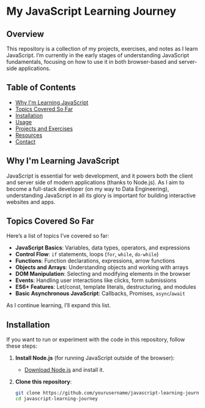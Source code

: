 # My JavaScript Learning Journey

## Overview

This repository is a collection of my projects, exercises, and notes as I learn JavaScript. I’m currently in the early stages of understanding JavaScript fundamentals, focusing on how to use it in both browser-based and server-side applications.

## Table of Contents

- [Why I'm Learning JavaScript](#why-im-learning-javascript)
- [Topics Covered So Far](#topics-covered-so-far)
- [Installation](#installation)
- [Usage](#usage)
- [Projects and Exercises](#projects-and-exercises)
- [Resources](#resources)
- [Contact](#contact)

## Why I'm Learning JavaScript

JavaScript is essential for web development, and it powers both the client and server side of modern applications (thanks to Node.js). As I aim to become a full-stack developer (on my way to Data Engineering), understanding JavaScript in all its glory is important for building interactive websites and apps.

## Topics Covered So Far

Here’s a list of topics I’ve covered so far:

- **JavaScript Basics**: Variables, data types, operators, and expressions
- **Control Flow**: `if` statements, loops (`for`, `while`, `do-while`)
- **Functions**: Function declarations, expressions, arrow functions
- **Objects and Arrays**: Understanding objects and working with arrays
- **DOM Manipulation**: Selecting and modifying elements in the browser
- **Events**: Handling user interactions like clicks, form submissions
- **ES6+ Features**: Let/const, template literals, destructuring, and modules
- **Basic Asynchronous JavaScript**: Callbacks, Promises, `async`/`await`

As I continue learning, I’ll expand this list.

## Installation

If you want to run or experiment with the code in this repository, follow these steps:

1. **Install Node.js** (for running JavaScript outside of the browser):
   - [Download Node.js](https://nodejs.org/) and install it.

2. **Clone this repository**:

   ```bash
   git clone https://github.com/yourusername/javascript-learning-journey.git
   cd javascript-learning-journey
